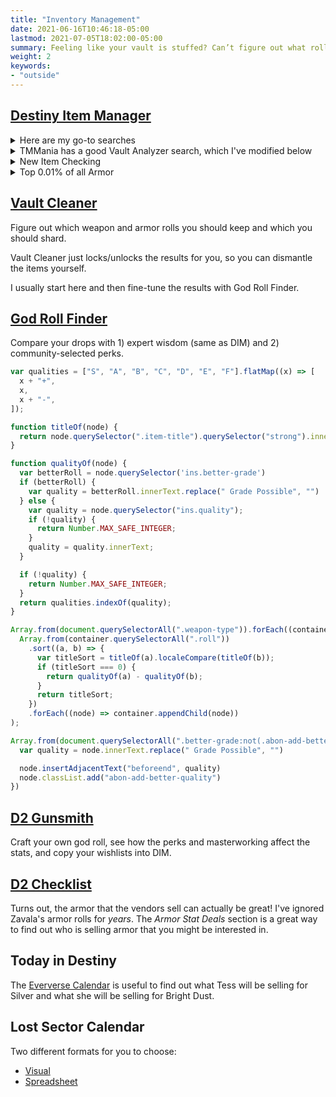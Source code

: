 ```yaml
---
title: "Inventory Management"
date: 2021-06-16T10:46:18-05:00
lastmod: 2021-07-05T18:02:00-05:00
summary: Feeling like your vault is stuffed? Can’t figure out what roll to keep?
weight: 2
keywords:
- "outside"
---
```

## [Destiny Item Manager]

<details>
<summary>Here are my go-to searches</summary>
    
### Favourite these:

    basestat:custom:>=32 tag:none not:exotic not:blue

### Keep these:

    basestat:total:>=64 tag:none not:exotic not:blue
    basestat:highest:>=25 basestat:secondhighest:>=20 tag:none not:exotic not:blue

which combined becomes:
    
    (basestat:total:>=64) OR (basestat:highest:>=25 basestat:secondhighest:>=20) tag:none not:exotic not:blue
    
### Raid armor - consider keeping these for the mod slot

    (is:armor source:raid) tag:none

### Junk these:

    is:armor basestat:total:<64 basestat:custom:<32 not:classitem not:exotic not:maxpower  not:tagged not:inloadout
    is:classitem energycapacity:<5 not:tagged  not:maxpower not:inloadout
    perk:"field prep" OR perk:"firmly planted" OR perk:"sneak bow" tag:none  not:maxpower
    is:blue not:tagged not:maxpower not:inloadout (is:armor OR is:weapon)

which combined becomes:

    (is:armor basestat:total:<64 basestat:custom:<32 not:classitem not:exotic not:maxpower  not:tagged not:inloadout) OR (is:classitem energycapacity:<5 not:tagged  not:maxpower not:inloadout) OR (perk:"field prep" OR perk:"firmly planted" OR perk:"sneak bow" tag:none  not:maxpower) OR (is:blue not:tagged not:maxpower not:inloadout (is:armor OR is:weapon))

### Infuse these:

    tag:junk power:>powerfulcap

</details>

<details>
    <summary>TMMania has a good Vault Analyzer search, which I've modified below</summary>
    
    ("TMMania's Vault Analyzer** | Highlights Trash |
    Update Version: July 4th, 2021"
    or
    (
    (
        (
        is:weapon is:blue or "Removed sunset filter"
        )
    or
    (
        (is:armor -is:exotic -is:classitem)

        -(source:raid -source:dcv OR "Removed is:dupelower, since I want to have multiple energy types")
        -(source:events)

        -(maxbasestatvalue:any)
        -(basestat:any:>=23)
        -(basestat:total:>=65)

        -(((basestat:mobility&resilience:>=17.5) or
        (basestat:mobility&recovery:>=17.5) or
        (basestat:mobility&discipline:>=17.5) or
        (basestat:mobility&intellect:>=17.5) or
        (basestat:mobility&strength:>=17.5) or
        (basestat:resilience&mobility:>=17.5) or
        (basestat:resilience&recovery:>=17.5) or
        (basestat:resilience&discipline:>=17.5) or
        (basestat:resilience&intellect:>=17.5) or
        (basestat:resilience&strength:>=17.5) or
        (basestat:recovery&mobility:>=17.5) or
        (basestat:recovery&resilience:>=17.5) or
        (basestat:recovery&discipline:>=17.5) or
        (basestat:recovery&intellect:>=17.5) or
        (basestat:recovery&strength:>=17.5) or
        (basestat:discipline&mobility:>=17.5) or
        (basestat:discipline&resilience:>=17.5) or
        (basestat:discipline&recovery:>=17.5) or
        (basestat:discipline&intellect:>=17.5) or
        (basestat:discipline&strength:>=17.5) or
        (basestat:intellect&mobility:>=17.5) or
        (basestat:intellect&resilience:>=17.5) or
        (basestat:intellect&recovery:>=17.5) or
        (basestat:intellect&discipline:>=17.5) or
        (basestat:intellect&strength:>=17.5) or
        (basestat:strength&mobility:>=17.5) or
        (basestat:strength&resilience:>=17.5) or
        (basestat:strength&recovery:>=17.5) or
        (basestat:strength&discipline:>=17.5) or
        (basestat:strength&intellect:>=17.5)) -basestat:secondhighest:<15)

        -(((basestat:mobility&resilience&recovery:>=15) or
        (basestat:mobility&resilience&discipline:>=15) or
        (basestat:mobility&resilience&intellect:>=15) or
        (basestat:mobility&resilience&strength:>=15) or
        (basestat:mobility&recovery&discipline:>=15) or
        (basestat:mobility&recovery&intellect:>=15) or
        (basestat:mobility&recovery&strength:>=15) or
        (basestat:mobility&discipline&intellect:>=15) or
        (basestat:mobility&discipline&strength:>=15) or
        (basestat:mobility&intellect&strength:>=15) or
        (basestat:resilience&recovery&discipline:>=15) or
        (basestat:resilience&recovery&intellect:>=15) or
        (basestat:resilience&recovery&strength:>=15) or
        (basestat:resilience&discipline&intellect:>=15) or
        (basestat:resilience&discipline&strength:>=15) or
        (basestat:resilience&intellect&strength:>=15) or
        (basestat:recovery&discipline&intellect:>=15) or
        (basestat:recovery&discipline&strength:>=15) or
        (basestat:recovery&intellect&strength:>=15) or
        (basestat:discipline&intellect&strength:>=15)) -basestat:thirdhighest:<11)

        -(((basestat:mobility&resilience&recovery&intellect:>=13.25) or
        (basestat:mobility&resilience&recovery&discipline:>=13.25) or
        (basestat:mobility&resilience&recovery&strength:>=13.25) or
        (basestat:mobility&resilience&intellect&discipline:>=13.25) or
        (basestat:mobility&resilience&intellect&strength:>=13.25) or
        (basestat:mobility&resilience&discipline&strength:>=13.25) or
        (basestat:mobility&recovery&intellect&discipline:>=13.25) or
        (basestat:mobility&recovery&intellect&strength:>=13.25) or
        (basestat:mobility&recovery&discipline&strength:>=13.25) or
        (basestat:mobility&intellect&discipline&strength:>=13.25) or
        (basestat:resilience&recovery&intellect&discipline:>=13.25) or
        (basestat:resilience&recovery&intellect&strength:>=13.25) or
        (basestat:resilience&recovery&discipline&strength:>=13.25) or
        (basestat:resilience&intellect&discipline&strength:>=13.25) or
        (basestat:recovery&intellect&discipline&strength:>=13.25)) -basestat:fourthhighest:<10)

        -(basestat:mobility&resilience&recovery&discipline&intellect&strength:>=9 basestat:sixthhighest:>5 basestat:highest:<15)
    )

    or
        (is:classitem energycapacity:<=5 -is:modded -is:locked -(source:raid -is:dupelower -source:dcv))
    or
        (is:armor is:sunset)
    or
        (is:armor is:blue -(name:"war mantis" is:gauntlets))	
    or
        ((is:armor or is:weapon) and (is:common or is:uncommon))
    )
    -(is:tagged -tag:junk) -is:maxpower -power:pinnaclecap -is:inloadout -is:masterwork -(is:armor -is:armor2.0)
    )  or (tag:junk -is:maxpower)
    )

</details>
    
<details>
    <summary>New Item Checking</summary>
    
    ("New Item Checking" or (-(-is:armor -is:weapon) -is:classitem -is:maxpower is:new))
</details>
    
<details>
    <summary>Top 0.01% of all Armor</summary>
    
    "Top 0.01% of all Armor" or is:armor -is:classitem ((((basestat:mobility&resilience:>=26 ) or (basestat:mobility&recovery:>=26 ) or (basestat:mobility&discipline:>=26 ) or (basestat:mobility&intellect:>=26 ) or (basestat:mobility&strength:>=26 ) or (basestat:resilience&mobility:>=26 ) or (basestat:resilience&recovery:>=26 ) or (basestat:resilience&discipline:>=26 ) or (basestat:resilience&intellect:>=26 ) or (basestat:resilience&strength:>=26 ) or (basestat:recovery&mobility:>=26 ) or (basestat:recovery&resilience:>=26 ) or (basestat:recovery&discipline:>=26 ) or (basestat:recovery&intellect:>=26 ) or (basestat:recovery&strength:>=26 ) or (basestat:discipline&mobility:>=26 ) or (basestat:discipline&resilience:>=26 ) or (basestat:discipline&recovery:>=26 ) or (basestat:discipline&intellect:>=26 ) or (basestat:discipline&strength:>=26 ) or (basestat:intellect&mobility:>=26 ) or (basestat:intellect&resilience:>=26 ) or (basestat:intellect&recovery:>=26 ) or (basestat:intellect&discipline:>=26 ) or (basestat:intellect&strength:>=26 ) or (basestat:strength&mobility:>=26 ) or (basestat:strength&resilience:>=26 ) or (basestat:strength&recovery:>=26 ) or (basestat:strength&discipline:>=26 ) or (basestat:strength&intellect:>=26 )) -basestat:thirdhighest:>=17) or (((basestat:mobility&resilience&recovery:>=19.66 ) or (basestat:mobility&resilience&discipline:>=19.66 ) or (basestat:mobility&resilience&intellect:>=19.66 ) or (basestat:mobility&resilience&strength:>=19.66 ) or (basestat:mobility&recovery&discipline:>=19.66 ) or (basestat:mobility&recovery&intellect:>=19.66 ) or (basestat:mobility&recovery&strength:>=19.66 ) or (basestat:mobility&discipline&intellect:>=19.66 ) or (basestat:mobility&discipline&strength:>=19.66 ) or (basestat:mobility&intellect&strength:>=19.66 ) or (basestat:resilience&recovery&discipline:>=19.66 ) or (basestat:resilience&recovery&intellect:>=19.66 ) or (basestat:resilience&recovery&strength:>=19.66 ) or (basestat:resilience&discipline&intellect:>=19.66 ) or (basestat:resilience&discipline&strength:>=19.66 ) or (basestat:resilience&intellect&strength:>=19.66 ) or (basestat:recovery&discipline&intellect:>=19.66 ) or (basestat:recovery&discipline&strength:>=19.66 ) or (basestat:recovery&intellect&strength:>=19.66 ) or (basestat:discipline&intellect&strength:>=19.66 )) -basestat:fourthhighest:>=14) or (((basestat:mobility&resilience&recovery&intellect:>=15.5 ) or (basestat:mobility&resilience&recovery&discipline:>=15.5 ) or (basestat:mobility&resilience&recovery&strength:>=15.5 ) or (basestat:mobility&resilience&intellect&discipline:>=15.5 ) or (basestat:mobility&resilience&intellect&strength:>=15.5 ) or (basestat:mobility&resilience&discipline&strength:>=15.5 ) or (basestat:mobility&recovery&intellect&discipline:>=15.5 ) or (basestat:mobility&recovery&intellect&strength:>=15.5 ) or (basestat:mobility&recovery&discipline&strength:>=15.5 ) or (basestat:mobility&intellect&discipline&strength:>=15.5 ) or (basestat:resilience&recovery&intellect&discipline:>=15.5 ) or (basestat:resilience&recovery&intellect&strength:>=15.5 ) or (basestat:resilience&recovery&discipline&strength:>=15.5 ) or (basestat:resilience&intellect&discipline&strength:>=15.5 ) or (basestat:recovery&intellect&discipline&strength:>=15.5 )) -basestat:fifthhighest:>=12) or (((basestat:mobility&resilience&recovery&discipline&intellect:>=12.8) or (basestat:mobility&resilience&recovery&discipline&strength:>=12.8) or (basestat:mobility&resilience&recovery&intellect&strength:>=12.8) or (basestat:mobility&resilience&discipline&intellect&strength:>=12.8) or (basestat:mobility&recovery&discipline&intellect&strength:>=12.8) or (basestat:resilience&recovery&discipline&intellect&strength:>=12.8)) -basestat:sixthhighest:>=12 ) or (basestat:mobility&resilience&recovery&discipline&intellect&strength:>=11 basestat:sixthhighest:>5 basestat:highest:<15))	
</details>


## [Vault Cleaner]

Figure out which weapon and armor rolls you should keep
and which you should shard.

Vault Cleaner just locks/unlocks the results for you,
so you can dismantle the items yourself.

I usually start here and then fine-tune the results with God Roll Finder.

## [God Roll Finder]

Compare your drops with 1) expert wisdom (same as DIM) and 2) community-selected perks.
    
```js
var qualities = ["S", "A", "B", "C", "D", "E", "F"].flatMap((x) => [
  x + "+",
  x,
  x + "-",
]);

function titleOf(node) {
  return node.querySelector(".item-title").querySelector("strong").innerText;
}

function qualityOf(node) {
  var betterRoll = node.querySelector('ins.better-grade')
  if (betterRoll) {
    var quality = betterRoll.innerText.replace(" Grade Possible", "")
  } else {
    var quality = node.querySelector("ins.quality");
    if (!quality) {
      return Number.MAX_SAFE_INTEGER;
    }
    quality = quality.innerText;
  }

  if (!quality) {
    return Number.MAX_SAFE_INTEGER;
  }
  return qualities.indexOf(quality);
}

Array.from(document.querySelectorAll(".weapon-type")).forEach((container) =>
  Array.from(container.querySelectorAll(".roll"))
    .sort((a, b) => {
      var titleSort = titleOf(a).localeCompare(titleOf(b));
      if (titleSort === 0) {
        return qualityOf(a) - qualityOf(b);
      }
      return titleSort;
    })
    .forEach((node) => container.appendChild(node))
);

Array.from(document.querySelectorAll(".better-grade:not(.abon-add-better-quality)")).forEach(node => {
  var quality = node.innerText.replace(" Grade Possible", "")

  node.insertAdjacentText("beforeend", quality)
  node.classList.add("abon-add-better-quality")
})
```

## [D2 Gunsmith]

Craft your own god roll,
see how the perks and masterworking affect the stats,
and copy your wishlists into DIM.

## [D2 Checklist]

Turns out, the armor that the vendors sell can actually be great!
I've ignored Zavala's armor rolls for _years_.
The _Armor Stat Deals_ section is a great way to find out
who is selling armor that you might be interested in.

## Today in Destiny

The [Eververse Calendar] is useful to
find out what Tess will be selling for Silver
and what she will be selling for Bright Dust.

## Lost Sector Calendar

Two different formats for you to choose:

-   [Visual][lost-sector-visual]
-   [Spreadsheet][lost-sector-spreadsheet]

[D2 Checklist]: https://www.d2checklist.com/home
[D2 Gunsmith]: https://d2gunsmith.com
[Destiny Item Manager]: https://app.destinyitemmanager.com
[Eververse Calendar]: https://www.todayindestiny.com/eververseCalendar
[God Roll Finder]: https://www.light.gg/god-roll/roll-appraiser/
[Vault Cleaner]: https://destinyrecipes.com/vault
[lost-sector-spreadsheet]: https://docs.google.com/spreadsheets/d/1rWoyGWouGFismhk2BQzbeuV7PgoxzGRhxf2Kyi27kTo/edit#gid=0
[lost-sector-visual]: https://www.todayindestiny.com/ls_calendar
